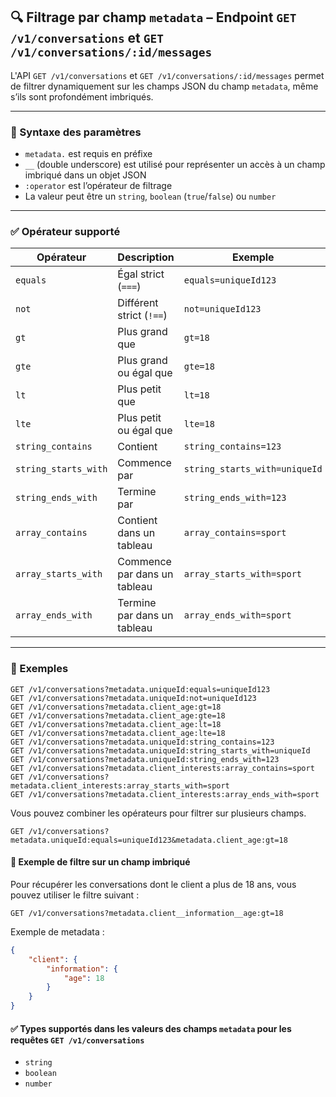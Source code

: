 ## 🔍 Filtrage par champ `metadata` – Endpoint `GET /v1/conversations` et `GET /v1/conversations/:id/messages`

L'API `GET /v1/conversations` et `GET /v1/conversations/:id/messages` permet de filtrer dynamiquement sur les champs JSON du champ `metadata`, même s’ils sont profondément imbriqués.

---

### 📌 Syntaxe des paramètres

- `metadata.` est requis en préfixe
- `__` (double underscore) est utilisé pour représenter un accès à un champ imbriqué dans un objet JSON
- `:operator` est l’opérateur de filtrage
- La valeur peut être un `string`, `boolean` (`true`/`false`) ou `number`

---

### ✅ Opérateur supporté

| Opérateur | Description                  | Exemple              |
|----------|------------------------------|----------------------|
| `equals` | Égal strict (`===`)          | `equals=uniqueId123`         |
| `not`    | Différent strict (`!==`)     | `not=uniqueId123`            |
| `gt`     | Plus grand que               | `gt=18`              |
| `gte`    | Plus grand ou égal que       | `gte=18`             |
| `lt`     | Plus petit que               | `lt=18`              |
| `lte`    | Plus petit ou égal que       | `lte=18`             |
| `string_contains` | Contient                     | `string_contains=123`             |
| `string_starts_with` | Commence par                     | `string_starts_with=uniqueId`             |
| `string_ends_with` | Termine par                     | `string_ends_with=123`             |
| `array_contains` | Contient dans un tableau                     | `array_contains=sport`             |
| `array_starts_with` | Commence par dans un tableau                     | `array_starts_with=sport`             |
| `array_ends_with` | Termine par dans un tableau                     | `array_ends_with=sport`             |

---

### 📝 Exemples

```
GET /v1/conversations?metadata.uniqueId:equals=uniqueId123
GET /v1/conversations?metadata.uniqueId:not=uniqueId123
GET /v1/conversations?metadata.client_age:gt=18
GET /v1/conversations?metadata.client_age:gte=18
GET /v1/conversations?metadata.client_age:lt=18
GET /v1/conversations?metadata.client_age:lte=18
GET /v1/conversations?metadata.uniqueId:string_contains=123
GET /v1/conversations?metadata.uniqueId:string_starts_with=uniqueId
GET /v1/conversations?metadata.uniqueId:string_ends_with=123
GET /v1/conversations?metadata.client_interests:array_contains=sport
GET /v1/conversations?metadata.client_interests:array_starts_with=sport
GET /v1/conversations?metadata.client_interests:array_ends_with=sport

```

Vous pouvez combiner les opérateurs pour filtrer sur plusieurs champs.

```
GET /v1/conversations?metadata.uniqueId:equals=uniqueId123&metadata.client_age:gt=18
```

#### 📝 Exemple de filtre sur un champ imbriqué

Pour récupérer les conversations dont le client a plus de 18 ans, vous pouvez utiliser le filtre suivant :

```
GET /v1/conversations?metadata.client__information__age:gt=18
```

Exemple de metadata :

```json
{
    "client": {
        "information": {
            "age": 18
        }
    }
}
```

#### ✅ Types supportés dans les valeurs des champs `metadata` pour les requêtes `GET /v1/conversations`

- `string`
- `boolean`
- `number`

